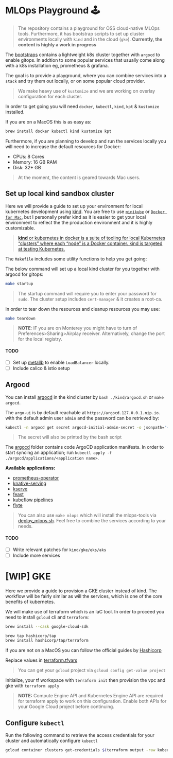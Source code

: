 # MLOps Playground 🕹️

> The repository contains a playground for OSS cloud-native MLOps tools. Furthermore, it has bootstrap scripts to set up cluster environments locally with `kind` and in the cloud (`gke`). **Currently, the content is highly a work in progress**

The [bootstraps](./cluster) contains a lightweight k8s cluster together with `argocd` to enable gitops. In addtion to some popular services that usually come along with a k8s installation eg, prometheus & grafana.

The goal is to provide a playground, where you can combine services into a `stack` and try them out locally, or on some popular cloud provider.

> We make heavy use of `kustomize` and we are working on overlay configuration for each cluster.

In order to get going you will need `docker`, `kubectl`, `kind`, `kpt` &  `kustomize` installed.

If you are on a MacOS this is as easy as:

```bash
brew install docker kubectl kind kustomize kpt
```

Furthermore, if you are planning to develop and run the services locally you will need to increase the default resources for Docker:

- CPUs: 8 Cores
- Memory: 16 GB RAM
- Disk: 32+ GB

> At the moment, the content is geared towards Mac users.
## Set up local kind sandbox cluster

Here we will provide a guide to set up your environment for local kubernetes development using [kind](https://kind.sigs.k8s.io/docs/user/quick-start). You are free to use [`minikube`](https://minikube.sigs.k8s.io/docs/start/) or [`Docker for Mac`](https://docs.docker.com/desktop/mac/install/), but I personally prefer kind as it is easier to get your local environment to reflect the the production environment and it is highly customizable.

> [**kind** or kubernetes in docker is a suite of tooling for local Kubernetes “clusters” where each “node” is a Docker container. kind is targeted at testing Kubernetes.](https://kind.sigs.k8s.io/docs/user/quick-start/)

The `Makefile` includes some utility functions to help you get going:

The below command will set up a local kind cluster for you together with argocd for gitops:

```bash
make startup
```

> The startup command will require you to enter your password for `sudo`. The cluster setup includes `cert-manager` & it creates a root-ca.

In order to tear down the resources and cleanup resources you may use:

```bash
make teardown
```

> **NOTE**: IF you are on Monterey you might have to turn of Preferences>Sharing>Airplay receiver. Alternatively, change the port for the local registry.

#### TODO

- [ ]  Set up [metallb](https://metallb.universe.tf/) to enable `LoadBalancer` locally.
- [ ]  Include calico & istio setup

## Argocd


You can install [argocd](./kind/argocd.sh) in the kind cluster by `bash ./kind/argocd.sh` or `make argocd`.

The `argo-ui` is by default reachable at `https://argocd.127.0.0.1.nip.io`. with the default admin user `admin` and the password can be retrieved by:

```bash
kubectl -n argocd get secret argocd-initial-admin-secret -o jsonpath="{.data.password}" | base64 -d
```

> The secret will also be printed by the bash script

The [argocd](./argocd/applications) folder contains code ArgoCD application manifests. In order to start syncing an application; run `kubectl apply -f ./argocd/applications/<application name>`.

**Available applications:**

- [prometheus-operator](./argocd/applications/prometheus-operator.yaml)
- [knative-serving](./argocd/applications/knative-serving-core.yaml)
- [kserve](argocd/applications/kserve.yaml)
- [feast](argocd/applications/feast.yaml)
- [kubeflow pipelines](argocd/applications/kubeflow-pipelines.yaml)
- [flyte](argocd/applications/flyte.yaml)

> You can also use `make mlops` which will install the mlops-tools via [deploy_mlops.sh](./hack/deploy_mlops.sh). Feel free to combine the services according to your needs.

#### TODO

- [ ]  Write relevant patches for `kind/gke/eks/aks`
- [ ]  Include more services

# [WIP] GKE

Here we provide a guide to provision a GKE cluster instead of kind. The workflow will be fairly similar as will the services, which is one of the core benefits of kubernetes.

We will make use of terraform which is an IaC tool. In order to proceed you need to install `gcloud` cli and `terraform`:

```bash
brew install --cask google-cloud-sdk
```

```bash
brew tap hashicorp/tap
brew install hashicorp/tap/terraform
```

If you are not on a MacOS you can follow the official guides by [Hashicorp](https://learn.hashicorp.com/tutorials/terraform/install-cli?in=terraform/gcp-get-started)

Replace values in [terraform.tfvars](gke/terraform.tfvars)

> You can get your `gcloud` project via `gcloud config get-value project`

Initialize, your tf workspace with `terraform init` then provision the vpc and gke with `terraform apply`

> **NOTE:** Compute Engine API and Kubernetes Engine API are required for terraform apply to work on this configuration. Enable both APIs for your Google Cloud project before continuing.


## Configure `kubectl`

Run the following command to retrieve the access credentials for your cluster and automatically configure `kubectl`

```bash
gcloud container clusters get-credentials $(terraform output -raw kubernetes_cluster_name) --region $(terraform output -raw region)
```
